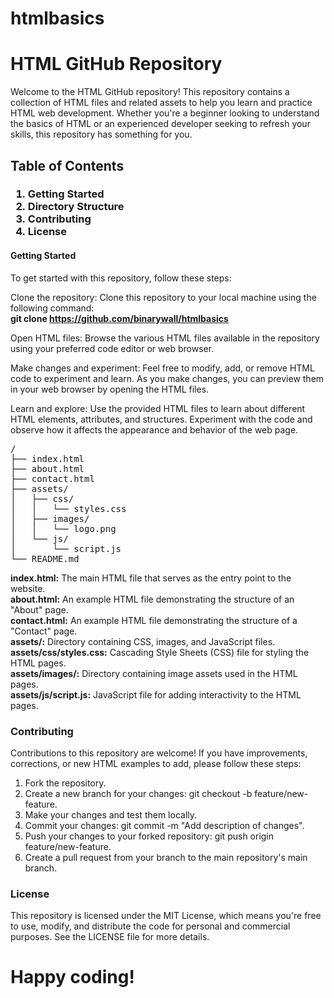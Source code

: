 # htmlbasics

<h1>HTML GitHub Repository</h1>
<p>
  Welcome to the HTML GitHub repository! This repository contains a collection of HTML files and related assets to help you learn and practice HTML web development. Whether you're a beginner looking to understand the basics of HTML or an experienced developer seeking to refresh your skills, this repository has something for you.
</p>
<h2>
  Table of Contents
</h2>
<h3>
  <ol>
    <li>Getting Started</li>
    <li>Directory Structure</li>
    <li>Contributing</li>
    <li>License</li>
  </ol>
</h3>
<h4>
  Getting Started
</h4>
<p>
  To get started with this repository, follow these steps:
</p>

Clone the repository: Clone this repository to your local machine using the following command:</br>
<strong>git clone https://github.com/binarywall/htmlbasics</strong>


Open HTML files: Browse the various HTML files available in the repository using your preferred code editor or web browser.</br>

Make changes and experiment: Feel free to modify, add, or remove HTML code to experiment and learn. As you make changes, you can preview them in your web browser by opening the HTML files.</br>

Learn and explore: Use the provided HTML files to learn about different HTML elements, attributes, and structures. Experiment with the code and observe how it affects the appearance and behavior of the web page.</br>
<pre>
/
├── index.html
├── about.html
├── contact.html
├── assets/
│   ├── css/
│   │   └── styles.css
│   ├── images/
│   │   └── logo.png
│   └── js/
│       └── script.js
└── README.md
</pre>
<b>index.html:</b> The main HTML file that serves as the entry point to the website.</br>
<b>about.html:</b> An example HTML file demonstrating the structure of an "About" page.</br>
<b>contact.html:</b> An example HTML file demonstrating the structure of a "Contact" page.</br>
<b>assets/:</b> Directory containing CSS, images, and JavaScript files.</br>
<b>assets/css/styles.css:</b> Cascading Style Sheets (CSS) file for styling the HTML pages.</br>
<b>assets/images/:</b> Directory containing image assets used in the HTML pages.</br>
<b>assets/js/script.js:</b> JavaScript file for adding interactivity to the HTML pages.</br>


<h3>Contributing</h3>
<p>
  Contributions to this repository are welcome! If you have improvements, corrections, or new HTML examples to add, please follow these steps:
</p>
<ol>
  <li>Fork the repository.</li>
  <li>Create a new branch for your changes: git checkout -b feature/new-feature.</li>
  <li>Make your changes and test them locally.</li>
  <li>Commit your changes: git commit -m "Add description of changes".</li>
  <li>Push your changes to your forked repository: git push origin feature/new-feature.</li>
  <li>Create a pull request from your branch to the main repository's main branch.</li>
</ol>
<h3>License</h3>
<p>
This repository is licensed under the MIT License, which means you're free to use, modify, and distribute the code for personal and commercial purposes. See the LICENSE file for more details.
</p>
<h1>Happy coding!</h1>





